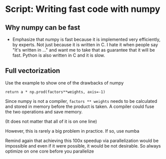 # Script: Writing fast code with numpy

## Why numpy can be fast

- Emphasize that numpy is fast because it is implemented very efficiently, by experts.
  Not just because it is written in C. I hate it when people say "It's written in ..."
  and want me to take that as guarantee that it will be fast. Python is also written in
  C and it is slow.

## Full vectorization

Use the example to show one of the drawbacks of numpy

`return a * np.prod(factors**weights, axis=-1)`

Since numpy is not a compiler, `factors ** weights` needs to be calculated and stored in
memory before the product is taken. A compiler could fuse the two operations and save
memory.

(It does not matter that all of it is on one line)

However, this is rarely a big problem in practice. If so, use numba

Remind again that achieving this 100x speedup via parallelization would be impossible
and even if it were possible, it would be not desirable. So always optimize on one core
before you parallelize
